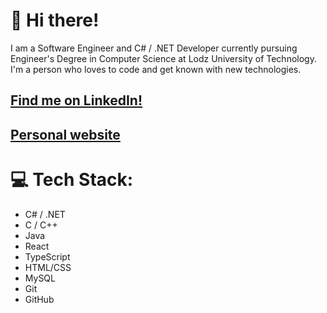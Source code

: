 # 👋 Hi there!

 I am a Software Engineer and C# / .NET Developer currently pursuing Engineer's Degree in Computer Science at Lodz University of Technology. I'm a person who loves to code and get known with new technologies.

## <a href="https://www.linkedin.com/in/jaqubm/" target="_blank" style="color: inherit;">Find me on LinkedIn!</a>

## <a href="https://jaqubm.dev/" target="_blank" style="color: inherit;">Personal website</a>

# 💻 Tech Stack:

- C# / .NET
- C / C++
- Java
- React
- TypeScript
- HTML/CSS
- MySQL
- Git
- GitHub

